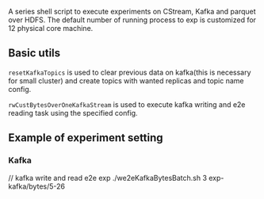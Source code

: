 A series shell script to execute experiments on CStream, Kafka and parquet over HDFS.
The default number of running process to exp is customized for 12 physical core machine.

## 


## Basic utils
`resetKafkaTopics` is used to clear previous data on kafka(this is necessary for small cluster)
and create topics with wanted replicas and topic name config.

`rwCustBytesOverOneKafkaStream` is used to execute kafka writing and e2e reading task using the specified config.


## Example of experiment setting
### Kafka
// kafka write and read e2e exp
./we2eKafkaBytesBatch.sh 3 exp-kafka/bytes/5-26
